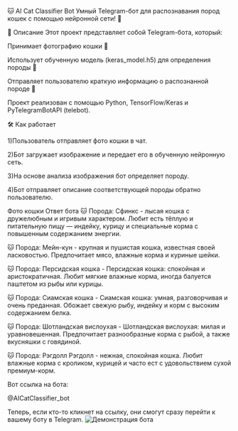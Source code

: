 🐱 AI Cat Classifier Bot Умный Telegram-бот для распознавания пород кошек с помощью нейронной сети! 🚀

📜 Описание Этот проект представляет собой Telegram-бота, который:

Принимает фотографию кошки 📸

Использует обученную модель (keras_model.h5) для определения породы 🧠

Отправляет пользователю краткую информацию о распознанной породе 🐾

Проект реализован с помощью Python, TensorFlow/Keras и PyTelegramBotAPI (telebot).

🛠 Как работает

1)Пользователь отправляет фото кошки в чат.

2)Бот загружает изображение и передает его в обученную нейронную сеть.

3)На основе анализа изображения бот определяет породу.

4)Бот отправляет описание соответствующей породы обратно пользователю.

Фото кошки Ответ бота 🐱 Порода: Сфинкс - лысая кошка с дружелюбным и игривым характером. Любит есть тёплую и питательную пищу — индейку, курицу и специальные корма с повышенным содержанием энергии.

🐱 Порода: Мейн-кун - крупная и пушистая кошка, известная своей ласковостью. Предпочитает мясо, влажные корма и куриные шейки.

🐱 Порода: Персидская кошка - Персидская кошка: спокойная и аристократичная. Любит мягкие влажные корма, иногда балуется паштетом из рыбы или курицы.

🐱 Порода: Сиамская кошка - Сиамская кошка: умная, разговорчивая и очень преданная. Обожает свежую рыбу, индейку и корм с высоким содержанием белка.

🐱 Порода: Шотландская вислоухая - Шотландская вислоухая: милая и уравновешенная. Предпочитает разнообразные корма с рыбой, а также вкусняшки с говядиной.

🐱 Порода: Рэгдолл Рэгдолл - нежная, спокойная кошка. Любит влажные корма с кроликом, курицей и часто ест с удовольствием сухой премиум-корм.

Вот ссылка на бота:

@AICatClassifier_bot

Теперь, если кто-то кликнет на ссылку, они смогут сразу перейти к вашему боту в Telegram.
![Демонстрация бота](https://i.pinimg.com/originals/b4/6e/53/b46e534af2aafe9c01e5baf6a4558c30.gif)
